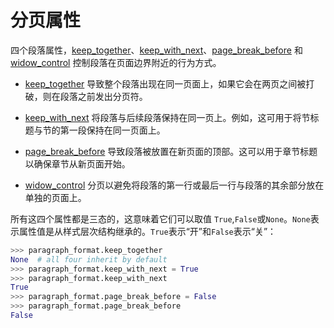 # 分页属性

[keep_together]: ../api/text_paragraph_format.md#keep_together
[keep_with_next]: ../api/text_paragraph_format.md#keep_with_next
[page_break_before]: ../api/text_paragraph_format.md#page_break_before
[widow_control]: ../api/text_paragraph_format.md#widow_control

四个段落属性，[keep_together]、[keep_with_next]、[page_break_before] 和 [widow_control] 控制段落在页面边界附近的行为方式。

- [keep_together] 导致整个段落出现在同一页面上，如果它会在两页之间被打破，则在段落之前发出分页符。

- [keep_with_next] 将段落与后续段落保持在同一页上。例如，这可用于将节标题与节的第一段保持在同一页面上。

- [page_break_before] 导致段落被放置在新页面的顶部。这可以用于章节标题以确保章节从新页面开始。

- [widow_control] 分页以避免将段落的第一行或最后一行与段落的其余部分放在单独的页面上。

所有这四个属性都是三态的，这意味着它们可以取值 `True`,`False`或`None`。`None`表示属性值是从样式层次结构继承的。`True`表示“开”和`False`表示“关”：

```python
>>> paragraph_format.keep_together
None  # all four inherit by default
>>> paragraph_format.keep_with_next = True
>>> paragraph_format.keep_with_next
True
>>> paragraph_format.page_break_before = False
>>> paragraph_format.page_break_before
False
```
